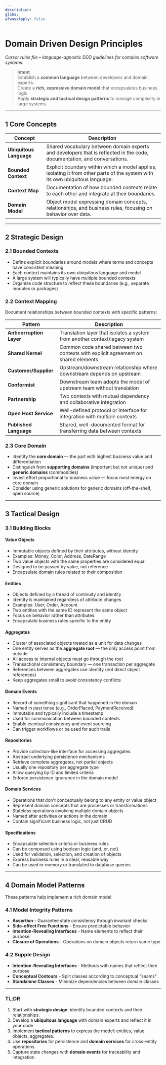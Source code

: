 ```yaml
---
description: 
globs: 
alwaysApply: false
---
```

 # Domain Driven Design Principles

*Cursor rules file – language-agnostic DDD guidelines for complex software systems.*

> **Intent**  
> Establish a **common language** between developers and domain experts.  
> Create a **rich, expressive domain model** that encapsulates business logic.  
> Apply **strategic and tactical design patterns** to manage complexity in large systems.

---

## 1 Core Concepts

| Concept | Description |
|---------|-------------|
| **Ubiquitous Language** | Shared vocabulary between domain experts and developers that is reflected in the code, documentation, and conversations. |
| **Bounded Context** | Explicit boundary within which a model applies, isolating it from other parts of the system with its own ubiquitous language. |
| **Context Map** | Documentation of how bounded contexts relate to each other and integrate at their boundaries. |
| **Domain Model** | Object model expressing domain concepts, relationships, and business rules, focusing on behavior over data. |

---

## 2 Strategic Design

### 2.1 Bounded Contexts

* Define explicit boundaries around models where terms and concepts have consistent meaning
* Each context maintains its own ubiquitous language and model
* A large system will typically have multiple bounded contexts
* Organize code structure to reflect these boundaries (e.g., separate modules or packages)

### 2.2 Context Mapping

Document relationships between bounded contexts with specific patterns:

| Pattern | Description |
|---------|-------------|
| **Anticorruption Layer** | Translation layer that isolates a system from another context/legacy system |
| **Shared Kernel** | Common code shared between two contexts with explicit agreement on shared elements |
| **Customer/Supplier** | Upstream/downstream relationship where downstream depends on upstream |
| **Conformist** | Downstream team adopts the model of upstream team without translation |
| **Partnership** | Two contexts with mutual dependency and collaborative integration |
| **Open Host Service** | Well-defined protocol or interface for integration with multiple contexts |
| **Published Language** | Shared, well-documented format for transferring data between contexts |

### 2.3 Core Domain

* Identify the **core domain** — the part with highest business value and differentiation
* Distinguish from **supporting domains** (important but not unique) and **generic domains** (commodities)
* Invest effort proportional to business value — focus most energy on core domain
* Consider using generic solutions for generic domains (off-the-shelf, open source)

---

## 3 Tactical Design

### 3.1 Building Blocks

#### Value Objects

* Immutable objects defined by their attributes, without identity
* Examples: Money, Color, Address, DateRange
* Two value objects with the same properties are considered equal
* Designed to be passed by value, not reference
* Encapsulate domain rules related to their composition

#### Entities

* Objects defined by a thread of continuity and identity
* Identity is maintained regardless of attribute changes
* Examples: User, Order, Account
* Two entities with the same ID represent the same object
* Focus on behavior rather than attributes
* Encapsulate business rules specific to the entity

#### Aggregates

* Cluster of associated objects treated as a unit for data changes
* One entity serves as the **aggregate root** — the only access point from outside
* All access to internal objects must go through the root
* Transactional consistency boundary — one transaction per aggregate
* References between aggregates use identity (not direct object references)
* Keep aggregates small to avoid consistency conflicts

#### Domain Events

* Record of something significant that happened in the domain
* Named in past tense (e.g., OrderPlaced, PaymentReceived)
* Immutable and typically include a timestamp
* Used for communication between bounded contexts
* Enable eventual consistency and event sourcing
* Can trigger workflows or be used for audit trails

#### Repositories

* Provide collection-like interface for accessing aggregates
* Abstract underlying persistence mechanisms
* Retrieve complete aggregates, not partial objects
* Usually one repository per aggregate type
* Allow querying by ID and limited criteria
* Enforce persistence ignorance in the domain model

#### Domain Services

* Operations that don't conceptually belong to any entity or value object
* Represent domain concepts that are processes or transformations
* Stateless operations involving multiple domain objects
* Named after activities or actions in the domain
* Contain significant business logic, not just CRUD

#### Specifications

* Encapsulate selection criteria or business rules
* Can be composed using boolean logic (and, or, not)
* Used for validation, selection, and creation of objects
* Express business rules in a clear, reusable way
* Can be used in-memory or translated to database queries

---

## 4 Domain Model Patterns

These patterns help implement a rich domain model:

### 4.1 Model Integrity Patterns

* **Assertion** - Guarantee state consistency through invariant checks
* **Side-effect Free Functions** - Ensure predictable behavior  
* **Intention-Revealing Interfaces** - Name elements to reflect their purpose
* **Closure of Operations** - Operations on domain objects return same type

### 4.2 Supple Design

* **Intention-Revealing Interfaces** - Methods with names that reflect their purpose
* **Conceptual Contours** - Split classes according to conceptual "seams"
* **Standalone Classes** - Minimize dependencies between domain classes

---

### TL;DR

1. Start with **strategic design**: identify bounded contexts and their relationships.
2. Develop a **ubiquitous language** with domain experts and reflect it in your code.
3. Implement **tactical patterns** to express the model: entities, value objects, aggregates.
4. Use **repositories** for persistence and **domain services** for cross-entity operations.
5. Capture state changes with **domain events** for traceability and integration.
